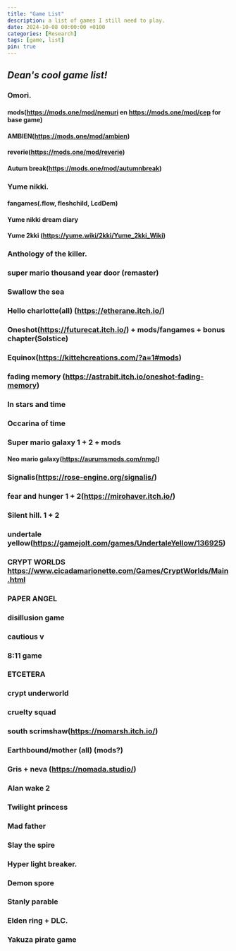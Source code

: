 ```yaml
---
title: "Game List"
description: a list of games I still need to play.
date: 2024-10-08 00:00:00 +0100
categories: [Research]
tags: [game, list]
pin: true
---
```


## *Dean's cool game list!*

### Omori. 
#### mods(https://mods.one/mod/nemuri en https://mods.one/mod/cep for base game)

#### AMBIEN(https://mods.one/mod/ambien)
#### reverie(https://mods.one/mod/reverie)
#### Autum break(https://mods.one/mod/autumnbreak)


### Yume nikki.
#### fangames(.flow, fleshchild, LcdDem)
#### Yume nikki dream diary
#### Yume 2kki (https://yume.wiki/2kki/Yume_2kki_Wiki)

### Anthology of the killer.

### super mario thousand year door (remaster)

### Swallow the sea

### Hello charlotte(all) (https://etherane.itch.io/)

### Oneshot(https://futurecat.itch.io/) + mods/fangames + bonus chapter(Solstice)

### Equinox(https://kittehcreations.com/?a=1#mods)

### fading memory (https://astrabit.itch.io/oneshot-fading-memory)

### In stars and time

### Occarina of time

### Super mario galaxy 1 + 2 + mods
#### Neo mario galaxy(https://aurumsmods.com/nmg/)

### Signalis(https://rose-engine.org/signalis/)

### fear and hunger 1 + 2(https://mirohaver.itch.io/)

### Silent hill. 1 + 2

### undertale yellow(https://gamejolt.com/games/UndertaleYellow/136925)

### CRYPT WORLDS https://www.cicadamarionette.com/Games/CryptWorlds/Main.html

### PAPER ANGEL

### disillusion game

### cautious v

### 8:11 game

### ETCETERA

### crypt underworld

### cruelty squad

### south scrimshaw(https://nomarsh.itch.io/)

### Earthbound/mother (all) (mods?)

### Gris + neva (https://nomada.studio/)

### Alan wake 2

### Twilight princess

### Mad father

### Slay the spire

### Hyper light breaker.

### Demon spore

### Stanly parable

### Elden ring + DLC.

### Yakuza pirate game